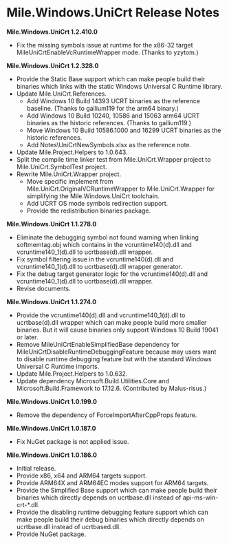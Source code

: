 ﻿# Mile.Windows.UniCrt Release Notes

**Mile.Windows.UniCrt 1.2.410.0**

- Fix the missing symbols issue at runtime for the x86-32 target 
  MileUniCrtEnableVcRuntimeWrapper mode. (Thanks to yzytom.)

**Mile.Windows.UniCrt 1.2.328.0**

- Provide the Static Base support which can make people build their binaries
  which links with the static Windows Universal C Runtime library.
- Update Mile.UniCrt.References.
  - Add Windows 10 Build 14393 UCRT binaries as the reference baseline. (Thanks
    to gailium119 for the arm64 binary.)
  - Add Windows 10 Build 10240, 10586 and 15063 arm64 UCRT binaries as the
    historic references. (Thanks to gailium119.)
  - Move Windows 10 Build 10586.1000 and 16299 UCRT binaries as the historic
    references.
  - Add Notes\UniCrtNewSymbols.xlsx as the reference note.
- Update Mile.Project.Helpers to 1.0.643.
- Split the compile time linker test from Mile.UniCrt.Wrapper project to
  Mile.UniCrt.SymbolTest project.
- Rewrite Mile.UniCrt.Wrapper project.
  - Move specific implement from Mile.UniCrt.OriginalVCRuntimeWrapper to
    Mile.UniCrt.Wrapper for simplifying the Mile.Windows.UniCrt toolchain.
  - Add UCRT OS mode symbols redirection support.
  - Provide the redistribution binaries package.

**Mile.Windows.UniCrt 1.1.278.0**

- Eliminate the debugging symbol not found warning when linking softmemtag.obj
  which contains in the vcruntime140(d).dll and vcruntime140_1(d).dll to
  ucrtbase(d).dll wrapper.
- Fix symbol filtering issue in the vcruntime140(d).dll and
  vcruntime140_1(d).dll to ucrtbase(d).dll wrapper generator.
- Fix the debug target generator logic for the vcruntime140(d).dll and
  vcruntime140_1(d).dll to ucrtbase(d).dll wrapper.
- Revise documents.

**Mile.Windows.UniCrt 1.1.274.0**

- Provide the vcruntime140(d).dll and vcruntime140_1(d).dll to ucrtbase(d).dll
  wrapper which can make people build more smaller binaries. But it will cause
  binaries only support Windows 10 Build 19041 or later.
- Remove MileUniCrtEnableSimplifiedBase dependency for
  MileUniCrtDisableRuntimeDebuggingFeature because may users want to disable
  runtime debugging feature but with the standard Windows Universal C Runtime
  imports.
- Update Mile.Project.Helpers to 1.0.632.
- Update dependency Microsoft.Build.Utilities.Core and Microsoft.Build.Framework
  to 17.12.6. (Contributed by Malus-risus.)

**Mile.Windows.UniCrt 1.0.199.0**

- Remove the dependency of ForceImportAfterCppProps feature.

**Mile.Windows.UniCrt 1.0.187.0**

- Fix NuGet package is not applied issue.

**Mile.Windows.UniCrt 1.0.186.0**

- Initial release.
- Provide x86, x64 and ARM64 targets support.
- Provide ARM64X and ARM64EC modes support for ARM64 targets.
- Provide the Simplified Base support which can make people build their binaries
  which directly depends on ucrtbase.dll instead of api-ms-win-crt-*.dll.
- Provide the disabling runtime debugging feature support which can make people
  build their debug binaries which directly depends on ucrtbase.dll instead of
  ucrtbased.dll.
- Provide NuGet package.
